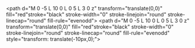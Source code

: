 <path d="M 0 -5 L 10 0 L 0 5 L 3 0 z" transform="translate(0,0)" fill="red"stroke="black" stroke-width="0" stroke-linejoin="round" stroke-linecap="round" fill-rule="evenodd">
  <animateMotion :path="path" dur="5s" rotate="auto" repeatCount="indefinite" />
</path>
<path d="M 0 -5 L 10 0 L 0 5 L 3 0 z" transform="translate(0,0)" fill="red"stroke="black" stroke-width="0" stroke-linejoin="round" stroke-linecap="round" fill-rule="evenodd" style="transform: translate(-10px,0);">
  <animateMotion :path="path" dur="5s" rotate="auto" repeatCount="indefinite" />
</path>